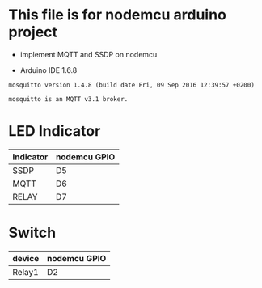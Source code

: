 # This file is for nodemcu arduino project
* implement MQTT and SSDP on nodemcu 

*  Arduino IDE 1.6.8


```
mosquitto version 1.4.8 (build date Fri, 09 Sep 2016 12:39:57 +0200)

mosquitto is an MQTT v3.1 broker.
```

# LED Indicator

| Indicator | nodemcu GPIO |
|:----------|:------------|
|SSDP	|D5		|
|MQTT	|D6		|
|RELAY	|D7		|

# Switch 
| device | nodemcu GPIO |
|:-------|:-------|
|Relay1	|D2		|
